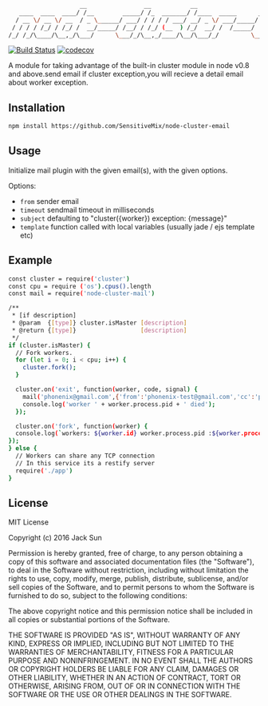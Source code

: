 ```bash
                    __                __           __                                       _ __
   ____  ____  ____/ /__        _____/ /_  _______/ /____  _____      ___  ____ ___  ____ _(_) /
  / __ \/ __ \/ __  / _ \______/ ___/ / / / / ___/ __/ _ \/ ___/_____/ _ \/ __ `__ \/ __ `/ / /
 / / / / /_/ / /_/ /  __/_____/ /__/ / /_/ (__  ) /_/  __/ /  /_____/  __/ / / / / / /_/ / / /
/_/ /_/\____/\__,_/\___/      \___/_/\__,_/____/\__/\___/_/         \___/_/ /_/ /_/\__,_/_/_/

```
[![Build Status](https://travis-ci.org/SensitiveMix/node-cluster-email.svg?branch=master)](https://travis-ci.org/SensitiveMix/node-cluster-email)
[![codecov](https://codecov.io/gh/SensitiveMix/node-cluster-email/branch/master/graph/badge.svg)](https://codecov.io/gh/SensitiveMix/node-cluster-email)


A module for taking advantage of the built-in cluster module in node v0.8 and above.send email if cluster exception,you will recieve a detail email about worker exception.

## Installation
```bash
npm install https://github.com/SensitiveMix/node-cluster-email
```


## Usage
Initialize mail plugin with the given email(s), with the given options.

 Options:

  - `from` sender email
  - `timeout` sendmail timeout in milliseconds
  - `subject` defaulting to "cluster({worker}) exception: {message}"
  - `template` function called with local variables (usually jade / ejs template etc)

## Example

```bash
const cluster = require('cluster')
const cpu = require ('os').cpus().length
const mail = require('node-cluster-mail')

/**
 * [if description]
 * @param  {[type]} cluster.isMaster [description]
 * @return {[type]}                  [description]
 */
if (cluster.isMaster) {
  // Fork workers.
  for (let i = 0; i < cpu; i++) {
    cluster.fork();
  }

  cluster.on('exit', function(worker, code, signal) {
    mail('phonenix@gmail.com',{'from':'phonenix-test@gmail.com','cc':'phonenix-test2@gmail.com'})
    console.log('worker ' + worker.process.pid + ' died');
  });

  cluster.on('fork', function(worker) {
  console.log(`workers: ${worker.id} worker.process.pid :${worker.process.pid}`)
});
} else {
  // Workers can share any TCP connection
  // In this service its a restify server
  require('./app')
}
```
   



## License 

MIT License

Copyright (c) 2016 Jack Sun

Permission is hereby granted, free of charge, to any person obtaining a copy
of this software and associated documentation files (the "Software"), to deal
in the Software without restriction, including without limitation the rights
to use, copy, modify, merge, publish, distribute, sublicense, and/or sell
copies of the Software, and to permit persons to whom the Software is
furnished to do so, subject to the following conditions:

The above copyright notice and this permission notice shall be included in all
copies or substantial portions of the Software.

THE SOFTWARE IS PROVIDED "AS IS", WITHOUT WARRANTY OF ANY KIND, EXPRESS OR
IMPLIED, INCLUDING BUT NOT LIMITED TO THE WARRANTIES OF MERCHANTABILITY,
FITNESS FOR A PARTICULAR PURPOSE AND NONINFRINGEMENT. IN NO EVENT SHALL THE
AUTHORS OR COPYRIGHT HOLDERS BE LIABLE FOR ANY CLAIM, DAMAGES OR OTHER
LIABILITY, WHETHER IN AN ACTION OF CONTRACT, TORT OR OTHERWISE, ARISING FROM,
OUT OF OR IN CONNECTION WITH THE SOFTWARE OR THE USE OR OTHER DEALINGS IN THE
SOFTWARE.


